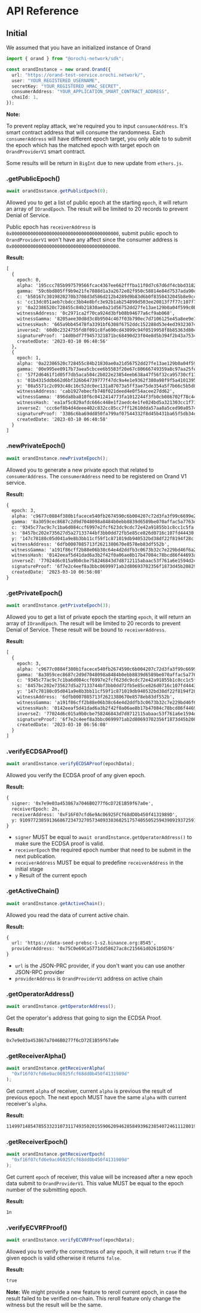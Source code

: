 # API Reference

## Initial

We assumed that you have an initialized instance of Orand

```ts
import { orand } from "@orochi-network/sdk";

const orandInstance = new orand.Orand({
  url: "https://orand-test-service.orochi.network/",
  user: "YOUR_REGISTERED_USERNAME",
  secretKey: "YOUR_REGISTERED_HMAC_SECRET",
  consumerAddress: "YOUR_APPLICATION_SMART_CONTRACT_ADDRESS",
  chaiId: 1,
});
```

**Note:**

To prevent replay attack, we're required you to input `consumerAddress`. It's smart contract address that will consume the randomness. Each `consumerAddress` will have different epoch target, you only able to to submit the epoch which has the matched epoch with target epoch on `OrandProviderV1` smart contract.

Some results will be return in `BigInt` due to new update from `ethers.js`.

### .getPublicEpoch()

```ts
await orandInstance.getPublicEpoch(0);
```

Allowed you to get a list of public epoch at the starting `epoch`, it will return an array of `IOrandEpoch`. The result will be limited to 20 records to prevent Denial of Service.

Public epoch has `receiverAddress` is `0x0000000000000000000000000000000000000000`, submit public epoch to `OrandProviderV1` won't have any affect since the consumer address is `0x0000000000000000000000000000000000000000`.

**Result:**

```txt
[
  {
    epoch: 0,
    alpha: '195ccc785b997579566fcac4367ee662fffba11f0d7c67d6df4cbbd318251fdd',
    gamma: '59c6bd805ff9b9e21fe7888d1a3a2672e02f950c58814e84d7537ada90c31a7bcf64410d775ec3de37280688c1021a23a32098b590abc3b73f630378fc42c053',
    c: 'b50167c3019820270b3708d3d586d212b4289d9b83d6b0f8350432045b8e9c4d',
    s: 'cc13dc051aeb7cbdcc3bb4e8bfc3e92b1ab254899d503ee20813f7f77c107f7d',
    y: '0a22386520c728455c84b21830ae0a21d56752dd27fe13ae129b0a04f599c0b2',
    witnessAddress: '0c2971ca2f70ca924d3bfb08b94677a6cf9ab068',
    witnessGamma: '8205aee30d8d3c8b9504c467f03b790ec7d7106125e45a8ee9e784f9670341d4429115d24958b64611f17c8d3a748951d27ce2a1c696da80c5edb56c78cf678a',
    witnessHash: '665a9bb45478fa3391bf6308f6752ddc152288d53e4ed393230746ff74504817d71850c87edd776494f053aaf5b3e39e34b5cb05fc468e8d29553faf0e38ea62',
    inverseZ: '60d0c2324755fd8f091c8fa690cd43899c94f0519958f8b85363d804d5f382e2',
    signatureProof: '14d0bdf7f9457321871bc68490d23f04e8d5b394f2b43a7534f2bc01fea694d576ec3c24667d31475cf31747fccc3e79eb70823f852a420dfbf191e3a863b6de1b00000000000000000000000000000000000000000000000000000000000000000a22386520c728455c84b21830ae0a21d56752dd27fe13ae129b0a04f599c0b2',
    createdDate: '2023-03-10 06:40:56'
  },
  {
    epoch: 1,
    alpha: '0a22386520c728455c84b21830ae0a21d56752dd27fe13ae129b0a04f599c0b2',
    gamma: '00e995ee0917b73aea5cbcee6b5583f20e67c80666749359a8c97aa25fea97f88c4fa15d5feffd7815edc9b867c99891f26407cd53c3ad1b20fcb81c913a35a9',
    c: '57f2d6461f1d05f7db5aca504c2b022e23854eeb638a47f56f32ca95730cf17b',
    s: '01b4315ddb662d6bf326b64739777f47dc9a4e1e9362f380a98f9f5a41013951',
    y: '08a5571c2c093c48c16c52dc0ec131a87073a5ff3ae75de354a5f7b66c5b5d8b',
    witnessAddress: 'cab1927ebecfb748f021deed4e0f54acee27dd62',
    witnessGamma: '896da8ba810f6c0412414773fa1012244f3fb0cb086702f78c4420622420ab3f71d7f20e9648c2cce7a65c57ae1f689555d15c357990e639be54a27aaa34e395',
    witnessHash: 'ea1af5c829afdc666c448e1f2aedc4e1fe024bd5a321303cc1f71bacd94558ff23035dbf54c820ec18e6fa371ec96a5f9f0d86493e1a3b08d2be767c3b389c02',
    inverseZ: 'ccc6ef8b4d4deee402c832cc85cc7ff12610dda57aa8a5ced90a05747f240d37',
    signatureProof: '3386c6ba69dd850fa799af07544332f8d45b431ba65f5db34c79345839c921764f89f53a8cb2652920c9495a76804a1b2aa11c01ade58b19c78ae6621f60feaa1b000000000000000000000001000000000000000000000000000000000000000008a5571c2c093c48c16c52dc0ec131a87073a5ff3ae75de354a5f7b66c5b5d8b',
    createdDate: '2023-03-10 06:40:58'
  }
]
```

### .newPrivateEpoch()

```ts
await orandInstance.newPrivateEpoch();
```

Allowed you to generate a new private epoch that related to `consumerAddress`. The `consumerAddress` need to be registered on Orand V1 service.

**Result:**

```txt
{
  epoch: 3,
  alpha: 'c9677c0884f380b1facece540fb2674590c6b004207c72d3fa3f99c6699e2401',
  gamma: '8a3059cec8687c2d9d7048098a8484b0ebb8839d6589be070affac5a7763dd8e73a316231302534ea834e897835f610d61bc4dd8a2b75b71be35414b2fb2a2ea',
  c: '9345c77ac9c7c1ba6d084ccf6997e2fcf623dc9cdc72e42a91855b1c8cc1c5fa',
  s: '8457bc202e735627d5a27133744bf3bb0dd72fb5e85ce826d0716c107fd44430',
  y: '147c78180c05d041a9e8b3bb11cf59f1c871019db940532bd38df22f8194f28c',
  witnessAddress: '6dfb0007085713f2621380670e8578eb83df552b',
  witnessGamma: 'a191f86cff2b88e06b38c64e4d2ddfb3c0673b32c7e229bd46f6a2262a962f700765aba72c8d225133874d0f26327a6851a67946b2deb1d7c722d4836d4cd1f4',
  witnessHash: '0142eeaf5d41dad6a3b2f42f0a06ae8b17b47084c78bcd86f44693a264a9defb72a9b3ee2a3466810bb69e6360ca02f16b32f5f241ae7089651bc8f6a1f580c4',
  inverseZ: '77024d6c015a9b0cbe758246843d7d8712115abaac53f761a6e1594d240a8a02',
  signatureProof: '6f7e2c4eef8a3bbc0699971ab2d80693702356f1873d45b20829b50873943e8975f6f978d1daafc10c2c7ecda8bf3dda823485cfa7d17740398852423188f54c1b000000000000000000000003f16f07cfd6e9ac06925fcf68dd0b450f4131989d147c78180c05d041a9e8b3bb11cf59f1c871019db940532bd38df22f8194f28c',
  createdDate: '2023-03-10 06:56:08'
}
```

### .getPrivateEpoch()

```ts
await orandInstance.getPrivateEpoch(3);
```

Allowed you to get a list of private epoch the starting `epoch`, it will return an array of `IOrandEpoch`. The result will be limited to 20 records to prevent Denial of Service. These result will be bound to `receiverAddress`.

**Result:**

```txt
[
  {
    epoch: 3,
    alpha: 'c9677c0884f380b1facece540fb2674590c6b004207c72d3fa3f99c6699e2401',
    gamma: '8a3059cec8687c2d9d7048098a8484b0ebb8839d6589be070affac5a7763dd8e73a316231302534ea834e897835f610d61bc4dd8a2b75b71be35414b2fb2a2ea',
    c: '9345c77ac9c7c1ba6d084ccf6997e2fcf623dc9cdc72e42a91855b1c8cc1c5fa',
    s: '8457bc202e735627d5a27133744bf3bb0dd72fb5e85ce826d0716c107fd44430',
    y: '147c78180c05d041a9e8b3bb11cf59f1c871019db940532bd38df22f8194f28c',
    witnessAddress: '6dfb0007085713f2621380670e8578eb83df552b',
    witnessGamma: 'a191f86cff2b88e06b38c64e4d2ddfb3c0673b32c7e229bd46f6a2262a962f700765aba72c8d225133874d0f26327a6851a67946b2deb1d7c722d4836d4cd1f4',
    witnessHash: '0142eeaf5d41dad6a3b2f42f0a06ae8b17b47084c78bcd86f44693a264a9defb72a9b3ee2a3466810bb69e6360ca02f16b32f5f241ae7089651bc8f6a1f580c4',
    inverseZ: '77024d6c015a9b0cbe758246843d7d8712115abaac53f761a6e1594d240a8a02',
    signatureProof: '6f7e2c4eef8a3bbc0699971ab2d80693702356f1873d45b20829b50873943e8975f6f978d1daafc10c2c7ecda8bf3dda823485cfa7d17740398852423188f54c1b000000000000000000000003f16f07cfd6e9ac06925fcf68dd0b450f4131989d147c78180c05d041a9e8b3bb11cf59f1c871019db940532bd38df22f8194f28c',
    createdDate: '2023-03-10 06:56:08'
  }
]
```

### .verifyECDSAProof()

```ts
await orandInstance.verifyECDSAProof(epochData);
```

Allowed you verify the ECDSA proof of any given epoch.

**Result:**

```txt
{
  signer: '0x7e9e03a453867a7046B0277f6cD72E1B59f67a0e',
  receiverEpoch: 2n,
  receiverAddress: '0xF16F07cfd6e9Ac06925FCf68dD0b450f4131989D',
  y: 91097723859136686723473270573409338368251757405505259439091937259103551628289n
}
```

- `signer` MUST be equal to `await orandInstance.getOperatorAddress()` to make sure the ECDSA proof is valid.
- `receiverEpoch` the required epoch number that need to be submit in the next publication.
- `receiverAddress` MUST be equal to predefine `receiverAddress` in the initial stage
- `y` Result of the current epoch

### .getActiveChain()

```ts
await orandInstance.getActiveChain();
```

Allowed you read the data of current active chain.

**Result:**

```txt
{
  url: 'https://data-seed-prebsc-1-s2.binance.org:8545',
  providerAddress: '0x75C0e60Ca5771dd58627ac8c215661d0261D5D76'
}
```

- `url` is the JSON-PRC provider, if you don't want you can use another JSON-RPC provider
- `providerAddress` is `OrandProviderV1` address on active chain

### .getOperatorAddress()

```ts
await orandInstance.getOperatorAddress();
```

Get the operator's address that going to sign the ECDSA Proof.

**Result:**

```txt
0x7e9e03a453867a7046B0277f6cD72E1B59f67a0e
```

### .getReceiverAlpha()

```ts
await orandInstance.getReceiverAlpha(
  "0xf16f07cfd6e9ac06925fcf68dd0b450f4131989d"
);
```

Get current `alpha` of receiver, current `alpha` is previous the result of previous epoch. The next epoch MUST have the same `alpha` with current receiver's `alpha`.

**Result:**

```txt
114997148547855332310731174935020155906209462858493962385407246111280193662921n
```

### .getReceiverEpoch()

```ts
await orandInstance.getReceiverEpoch(
  "0xf16f07cfd6e9ac06925fcf68dd0b450f4131989d"
);
```

Get current `epoch` of receiver, this value will be increased after a new epoch data submit to `OrandProviderV1`. This value MUST be equal to the epoch number of the submitting epoch.

**Result:**

```txt
1n
```

### .verifyECVRFProof()

```ts
await orandInstance.verifyECVRFProof(epochData);
```

Allowed you to verify the correctness of any epoch, it will return `true` if the given epoch is valid otherwise it returns `false`.

**Result:**

```txt
true
```

**Note:** We might provide a new feature to reroll current epoch, in case the result failed to be verified on-chain. This reroll feature only change the witness but the result will be the same.
